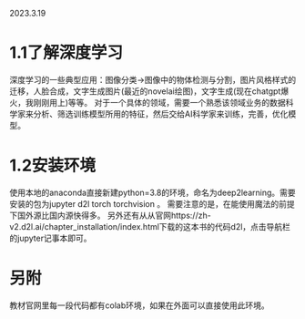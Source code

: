 2023.3.19
# 1.1了解深度学习
深度学习的一些典型应用：图像分类->图像中的物体检测与分割，图片风格样式的迁移，人脸合成，文字生成图片(最近的novelai绘图)，文字生成(现在chatgpt爆火，我刚刚用上)等等。
对于一个具体的领域，需要一个熟悉该领域业务的数据科学家来分析、筛选训练模型所用的特征，然后交给AI科学家来训练，完善，优化模型。

# 1.2安装环境
使用本地的anaconda直接新建python=3.8的环境，命名为deep2learning。需要安装的包为jupyter d2l torch torchvision 。
需要注意的是，在能使用魔法的前提下国外源比国内源快得多。
另外还有从从官网https://zh-v2.d2l.ai/chapter_installation/index.html下载的这本书的代码d2l，点击导航栏的jupyter记事本即可。

# 另附
教材官网里每一段代码都有colab环境，如果在外面可以直接使用此环境。
